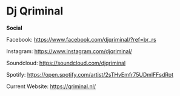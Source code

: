 <h1>Dj Qriminal</h1>

**Social**

Facebook: https://www.facebook.com/djqriminal/?ref=br_rs

Instagram: https://www.instagram.com/djqriminal/

Soundcloud: https://soundcloud.com/djqriminal

Spotify: https://open.spotify.com/artist/2sTHvEmfr75UDmlFFsdRot

Current Website: https://qriminal.nl/




